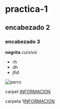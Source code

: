 # practica-1
## encabezado 2 
### encabezado 3
**negrita**
*cursiva*
- rh
- dh
- jfid
 

![perro](https://ichef.bbci.co.uk/ace/ws/640/cpsprodpb/15665/production/_107435678_perro1.jpg.webp)

carpet [INFORMACION](carpet/README.md)

carpeta 1[INFORMACION](carpeta1/README.md)